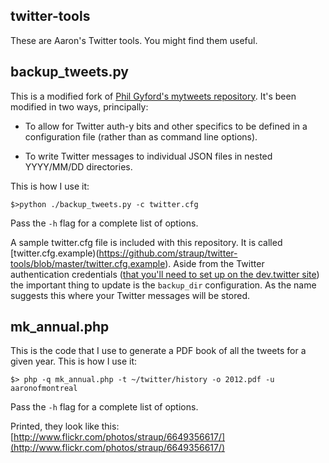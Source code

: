 twitter-tools
--

These are Aaron's Twitter tools. You might find them useful.

backup_tweets.py
--

This is a modified fork of
[Phil Gyford's mytweets repository](https://github.com/philgyford/mytweets). It's
been modified in two ways, principally:

* To allow for Twitter auth-y bits and other specifics to be defined in a
  configuration file (rather than as command line options).
  
* To write Twitter messages to individual JSON files in nested YYYY/MM/DD
  directories.

This is how I use it:

	$>python ./backup_tweets.py -c twitter.cfg

Pass the `-h` flag for a complete list of options.

A sample twitter.cfg file is included with this repository. It is called
[twitter.cfg.example)(https://github.com/straup/twitter-tools/blob/master/twitter.cfg.example). Aside from the Twitter authentication credentials ([that you'll need to set up on the dev.twitter site](https://dev.twitter.com/apps/new))
the important thing to update is the `backup_dir` configuration. As the name
suggests this where your Twitter messages will be stored.

mk_annual.php
--

This is the code that I use to generate a PDF book of all the tweets for a given
year. This is how I use it:

	$> php -q mk_annual.php -t ~/twitter/history -o 2012.pdf -u aaronofmontreal

Pass the `-h` flag for a complete list of options.

Printed, they look like this: [http://www.flickr.com/photos/straup/6649356617/](http://www.flickr.com/photos/straup/6649356617/)
